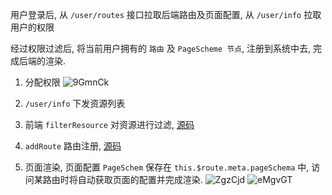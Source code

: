 
用户登录后, 从 `/user/routes` 接口拉取后端路由及页面配置, 从 `/user/info` 拉取用户的权限

经过权限过滤后, 将当前用户拥有的 `路由` 及 `PageScheme 节点`, 注册到系统中去, 完成后端的渲染.

1. 分配权限
   ![9GmnCk](https://gitee.com/daodao97/asset/raw/master/imgs/9GmnCk.png)

2. `/user/info` 下发资源列表

3. 前端 `filterResource` 对资源进行过滤, [源码](https://github.com/daodao97/oms/blob/master/src/store/modules/user.js#L183)

4. `addRoute` 路由注册, [源码](https://github.com/daodao97/oms/blob/master/src/store/modules/user.js#L198)

5. 页面渲染, 页面配置 `PageSchem` 保存在 `this.$route.meta.pageSchema` 中, 访问某路由时将自动获取页面的配置并完成渲染.
   ![ZgzCjd](https://gitee.com/daodao97/asset/raw/master/imgs/ZgzCjd.png)
   ![eMgvGT](https://gitee.com/daodao97/asset/raw/master/imgs/eMgvGT.png)
